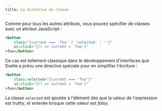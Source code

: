 ```yaml
---
title: La directive de classe
---
```


Comme pour tous les autres attributs, vous pouvez spécifier de classes avec un attribut JavaScript :

```html
<button
	class="{current === 'foo' ? 'selected' : ''}"
	on:click="{() => current = 'foo'}"
>foo</button>
```

Ce cas est tellement classique dans le développement d'interfaces que Svelte a prévu une directive spéciale pour en simplifier l'écriture :

```html
<button
	class:selected="{current === 'foo'}"
	on:click="{() => current = 'foo'}"
>foo</button>
```

La classe `selected` est ajoutée à l'élément dès que la valeur de l'expression est <span class="vo">_truthy_</span>, et enlevée lorsque cette valeur est <span class="vo">_falsy_</span>.
